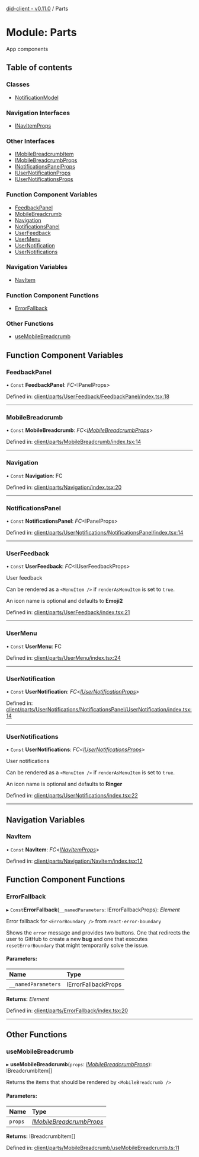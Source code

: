 [did-client - v0.11.0](../README.md) / Parts

# Module: Parts

App components

## Table of contents

### Classes

- [NotificationModel](../classes/parts.notificationmodel.md)

### Navigation Interfaces

- [INavItemProps](../interfaces/parts.inavitemprops.md)

### Other Interfaces

- [IMobileBreadcrumbItem](../interfaces/parts.imobilebreadcrumbitem.md)
- [IMobileBreadcrumbProps](../interfaces/parts.imobilebreadcrumbprops.md)
- [INotificationsPanelProps](../interfaces/parts.inotificationspanelprops.md)
- [IUserNotificationProps](../interfaces/parts.iusernotificationprops.md)
- [IUserNotificationsProps](../interfaces/parts.iusernotificationsprops.md)

### Function Component Variables

- [FeedbackPanel](parts.md#feedbackpanel)
- [MobileBreadcrumb](parts.md#mobilebreadcrumb)
- [Navigation](parts.md#navigation)
- [NotificationsPanel](parts.md#notificationspanel)
- [UserFeedback](parts.md#userfeedback)
- [UserMenu](parts.md#usermenu)
- [UserNotification](parts.md#usernotification)
- [UserNotifications](parts.md#usernotifications)

### Navigation Variables

- [NavItem](parts.md#navitem)

### Function Component Functions

- [ErrorFallback](parts.md#errorfallback)

### Other Functions

- [useMobileBreadcrumb](parts.md#usemobilebreadcrumb)

## Function Component Variables

### FeedbackPanel

• `Const` **FeedbackPanel**: *FC*<IPanelProps\>

Defined in: [client/parts/UserFeedback/FeedbackPanel/index.tsx:18](https://github.com/Puzzlepart/did/blob/dev/client/parts/UserFeedback/FeedbackPanel/index.tsx#L18)

___

### MobileBreadcrumb

• `Const` **MobileBreadcrumb**: *FC*<[*IMobileBreadcrumbProps*](../interfaces/parts.imobilebreadcrumbprops.md)\>

Defined in: [client/parts/MobileBreadcrumb/index.tsx:14](https://github.com/Puzzlepart/did/blob/dev/client/parts/MobileBreadcrumb/index.tsx#L14)

___

### Navigation

• `Const` **Navigation**: FC

Defined in: [client/parts/Navigation/index.tsx:20](https://github.com/Puzzlepart/did/blob/dev/client/parts/Navigation/index.tsx#L20)

___

### NotificationsPanel

• `Const` **NotificationsPanel**: *FC*<IPanelProps\>

Defined in: [client/parts/UserNotifications/NotificationsPanel/index.tsx:14](https://github.com/Puzzlepart/did/blob/dev/client/parts/UserNotifications/NotificationsPanel/index.tsx#L14)

___

### UserFeedback

• `Const` **UserFeedback**: *FC*<IUserFeedbackProps\>

User feedback

Can be rendered as a `<MenuItem />` if `renderAsMenuItem`
is set to `true`.

An icon name is optional and defaults to **Emoji2**

Defined in: [client/parts/UserFeedback/index.tsx:21](https://github.com/Puzzlepart/did/blob/dev/client/parts/UserFeedback/index.tsx#L21)

___

### UserMenu

• `Const` **UserMenu**: FC

Defined in: [client/parts/UserMenu/index.tsx:24](https://github.com/Puzzlepart/did/blob/dev/client/parts/UserMenu/index.tsx#L24)

___

### UserNotification

• `Const` **UserNotification**: *FC*<[*IUserNotificationProps*](../interfaces/parts.iusernotificationprops.md)\>

Defined in: [client/parts/UserNotifications/NotificationsPanel/UserNotification/index.tsx:14](https://github.com/Puzzlepart/did/blob/dev/client/parts/UserNotifications/NotificationsPanel/UserNotification/index.tsx#L14)

___

### UserNotifications

• `Const` **UserNotifications**: *FC*<[*IUserNotificationsProps*](../interfaces/parts.iusernotificationsprops.md)\>

User notifications

Can be rendered as a `<MenuItem />` if `renderAsMenuItem`
is set to `true`.

An icon name is optional and defaults to **Ringer**

Defined in: [client/parts/UserNotifications/index.tsx:22](https://github.com/Puzzlepart/did/blob/dev/client/parts/UserNotifications/index.tsx#L22)

___

## Navigation Variables

### NavItem

• `Const` **NavItem**: *FC*<[*INavItemProps*](../interfaces/parts.inavitemprops.md)\>

Defined in: [client/parts/Navigation/NavItem/index.tsx:12](https://github.com/Puzzlepart/did/blob/dev/client/parts/Navigation/NavItem/index.tsx#L12)

## Function Component Functions

### ErrorFallback

▸ `Const`**ErrorFallback**(`__namedParameters`: IErrorFallbackProps): *Element*

Error fallback for `<ErrorBoundary />`  from
`react-error-boundary`

Shows the `error` message and provides two
buttons. One that redirects the user to
GitHub to create a new **bug** and one that
executes `resetErrorBoundary` that might
temporarily solve the issue.

#### Parameters:

Name | Type |
:------ | :------ |
`__namedParameters` | IErrorFallbackProps |

**Returns:** *Element*

Defined in: [client/parts/ErrorFallback/index.tsx:20](https://github.com/Puzzlepart/did/blob/dev/client/parts/ErrorFallback/index.tsx#L20)

___

## Other Functions

### useMobileBreadcrumb

▸ **useMobileBreadcrumb**(`props`: [*IMobileBreadcrumbProps*](../interfaces/parts.imobilebreadcrumbprops.md)): IBreadcrumbItem[]

Returns the items that should be rendered by
`<MobileBreadcrumb />`

#### Parameters:

Name | Type |
:------ | :------ |
`props` | [*IMobileBreadcrumbProps*](../interfaces/parts.imobilebreadcrumbprops.md) |

**Returns:** IBreadcrumbItem[]

Defined in: [client/parts/MobileBreadcrumb/useMobileBreadcrumb.ts:11](https://github.com/Puzzlepart/did/blob/dev/client/parts/MobileBreadcrumb/useMobileBreadcrumb.ts#L11)
